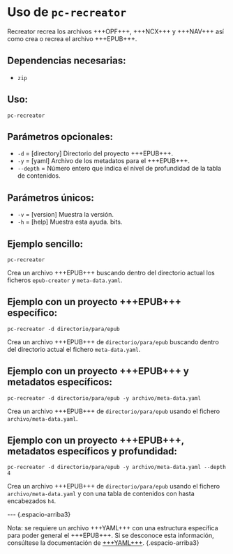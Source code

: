 # Uso de `pc-recreator`

Recreator recrea los archivos +++OPF+++, +++NCX+++ y +++NAV+++ así como crea o recrea el archivo +++EPUB+++.

## Dependencias necesarias:

* `zip`

## Uso:

```
pc-recreator
```

## Parámetros opcionales:

* `-d` = [directory] Directorio del proyecto +++EPUB+++.
* `-y` = [yaml] Archivo de los metadatos para el +++EPUB+++.
* `--depth` = Número entero que indica el nivel de profundidad de la tabla de contenidos.
  
## Parámetros únicos:

* `-v` = [version] Muestra la versión.
* `-h` = [help] Muestra esta ayuda. bits.

## Ejemplo sencillo:

```
pc-recreator
```

Crea un archivo +++EPUB+++ buscando dentro del directorio actual los ficheros `epub-creator` y `meta-data.yaml`.
 
## Ejemplo con un proyecto +++EPUB+++ específico:

```
pc-recreator -d directorio/para/epub
```

Crea un archivo +++EPUB+++ de `directorio/para/epub` buscando dentro del directorio actual el fichero `meta-data.yaml`.

## Ejemplo con un proyecto +++EPUB+++ y metadatos específicos:

```
pc-recreator -d directorio/para/epub -y archivo/meta-data.yaml
```

Crea un archivo +++EPUB+++ de `directorio/para/epub` usando el fichero `archivo/meta-data.yaml`.

## Ejemplo con un proyecto +++EPUB+++, metadatos específicos y profundidad:

```
pc-recreator -d directorio/para/epub -y archivo/meta-data.yaml --depth 4
```

Crea un archivo +++EPUB+++ de `directorio/para/epub` usando el fichero `archivo/meta-data.yaml` y con una tabla de contenidos con hasta encabezados `h4`.
  
--- {.espacio-arriba3}

Nota: se requiere un archivo +++YAML+++ con una estructura específica para poder general el +++EPUB+++. Si se desconoce esta información, consúltese la documentación de [+++YAML+++](yaml.html). {.espacio-arriba3}
